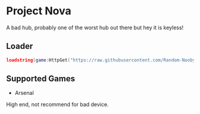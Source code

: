 # Project Nova
A bad hub, probably one of the worst hub out there but hey it is keyless!

## Loader
```lua
loadstring(game:HttpGet("https://raw.githubusercontent.com/Random-Nooby/Projects/main/Scripts/Obfuscated/Project%20Nova/Loader.lua"))()
```

## Supported Games
- Arsenal

High end, not recommend for bad device.
